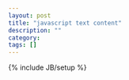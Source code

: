```yaml
---
layout: post
title: "javascript text content"
description: ""
category: 
tags: []
---
```

{% include JB/setup %}
